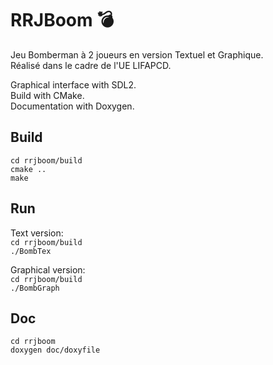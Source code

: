 # RRJBoom 💣  
Jeu Bomberman à 2 joueurs en version Textuel et Graphique.  
Réalisé dans le cadre de l'UE LIFAPCD.  
  
Graphical interface with SDL2.  
Build with CMake.  
Documentation with Doxygen.  
  
## Build  
``cd rrjboom/build``  
``cmake ..``  
``make``  
  
## Run  
Text version:  
``cd rrjboom/build``  
``./BombTex``  
  
Graphical version:  
``cd rrjboom/build``  
``./BombGraph``  
  
## Doc  
``cd rrjboom``  
``doxygen doc/doxyfile``